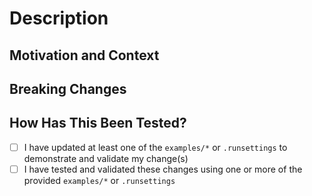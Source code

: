 # Description
<!--- Describe your changes in detail -->

## Motivation and Context
<!--- Why is this change required? What problem does it solve? -->
<!--- If it fixes an open issue, please link to the issue here. -->

## Breaking Changes
<!-- Does this break backwards compatibility with the current major version? -->
<!-- If so, please provide an explanation why it is necessary. -->

## How Has This Been Tested?

- [ ] I have updated at least one of the `examples/*` or `.runsettings` to
demonstrate and validate my change(s)
- [ ] I have tested and validated these changes using one or more of the
provided `examples/*` or `.runsettings`
<!---
Users should start with an existing example as its written, deploy it, then 
check their changes against it.

This will highlight breaking/disruptive changes.

Once you have checked, deploy your changes to verify

Please describe how you tested your changes
-->
